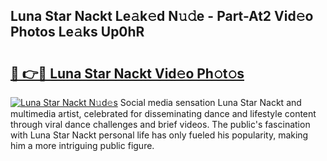 ## Luna Star Nackt Le𝚊k𝚎d N𝚞𝚍e - Part-At2 Vid𝚎o Photos Le𝚊ks Up0hR

# <h2><a href="http://fb5a28.evod.top/?m=Luna+Star+Nackt">🔗 👉🔴 Luna Star Nackt Vid𝚎o Ph𝚘t𝚘s</a></h2>

[![Luna Star Nackt N𝚞d𝚎s](https://i.imgur.com/8V9OHl7.gif)](http://fb5a28.evod.top/?m=Luna+Star+Nackt)
Social media sensation Luna Star Nackt and multimedia artist, celebrated for disseminating dance and lifestyle content through viral dance challenges and brief videos. The public's fascination with Luna Star Nackt personal life has only fueled his popularity, making him a more intriguing public figure. 

